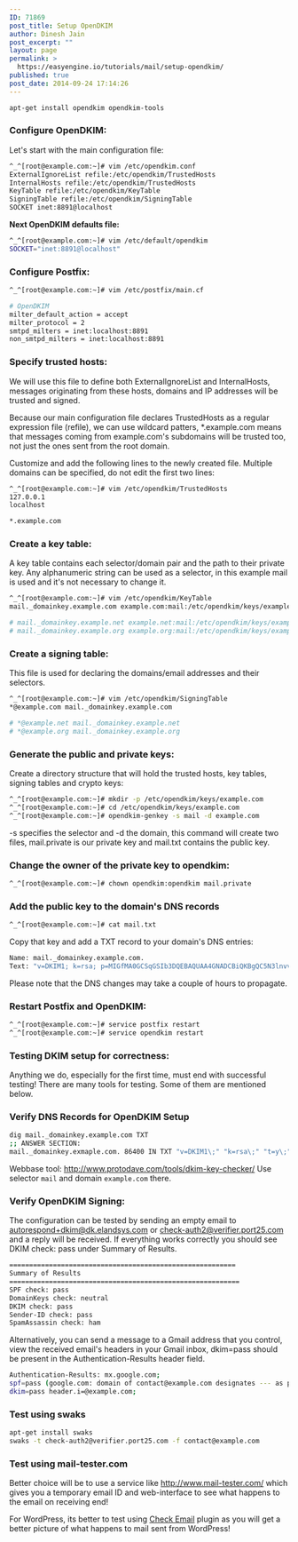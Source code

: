 ```yaml
---
ID: 71869
post_title: Setup OpenDKIM
author: Dinesh Jain
post_excerpt: ""
layout: page
permalink: >
  https://easyengine.io/tutorials/mail/setup-opendkim/
published: true
post_date: 2014-09-24 17:14:26
---
```

```bash
apt-get install opendkim opendkim-tools
```

### Configure OpenDKIM:
Let's start with the main configuration file:

```bash
^_^[root@example.com:~]# vim /etc/opendkim.conf
ExternalIgnoreList refile:/etc/opendkim/TrustedHosts
InternalHosts refile:/etc/opendkim/TrustedHosts
KeyTable refile:/etc/opendkim/KeyTable
SigningTable refile:/etc/opendkim/SigningTable
SOCKET inet:8891@localhost
```

**Next OpenDKIM defaults file:**

```bash
^_^[root@example.com:~]# vim /etc/default/opendkim
SOCKET="inet:8891@localhost"
```

### Configure Postfix:

```bash
^_^[root@example.com:~]# vim /etc/postfix/main.cf

# OpenDKIM
milter_default_action = accept
milter_protocol = 2
smtpd_milters = inet:localhost:8891
non_smtpd_milters = inet:localhost:8891
```

### Specify trusted hosts:
We will use this file to define both ExternalIgnoreList and InternalHosts, messages originating from these hosts, domains and IP addresses will be trusted and signed.

Because our main configuration file declares TrustedHosts as a regular expression file (refile), we can use wildcard patters, *.example.com means that messages coming from example.com&#039;s subdomains will be trusted too, not just the ones sent from the root domain.

Customize and add the following lines to the newly created file. Multiple domains can be specified, do not edit the first two lines:
```bash
^_^[root@example.com:~]# vim /etc/opendkim/TrustedHosts
127.0.0.1
localhost

*.example.com
```

### Create a key table:
A key table contains each selector/domain pair and the path to their private key. Any alphanumeric string can be used as a selector, in this example mail is used and it&#039;s not necessary to change it.

```bash
^_^[root@example.com:~]# vim /etc/opendkim/KeyTable
mail._domainkey.example.com example.com:mail:/etc/opendkim/keys/example.com/mail.private

# mail._domainkey.example.net example.net:mail:/etc/opendkim/keys/example.net/mail.private
# mail._domainkey.example.org example.org:mail:/etc/opendkim/keys/example.org/mail.private
```

### Create a signing table:
This file is used for declaring the domains/email addresses and their selectors.
```bash
^_^[root@example.com:~]# vim /etc/opendkim/SigningTable
*@example.com mail._domainkey.example.com

# *@example.net mail._domainkey.example.net
# *@example.org mail._domainkey.example.org
```

### Generate the public and private keys:
Create a directory structure that will hold the trusted hosts, key tables, signing tables and crypto keys:
```bash
^_^[root@example.com:~]# mkdir -p /etc/opendkim/keys/example.com
^_^[root@example.com:~]# cd /etc/opendkim/keys/example.com
^_^[root@example.com:~]# opendkim-genkey -s mail -d example.com
```
-s specifies the selector and -d the domain, this command will create two files, mail.private is our private key and mail.txt contains the public key.

### Change the owner of the private key to opendkim:
```bash
^_^[root@example.com:~]# chown opendkim:opendkim mail.private
```

### Add the public key to the domain&#039;s DNS records
```bash
^_^[root@example.com:~]# cat mail.txt
```
Copy that key and add a TXT record to your domain&#039;s DNS entries:

```bash
Name: mail._domainkey.example.com.
Text: "v=DKIM1; k=rsa; p=MIGfMA0GCSqGSIb3DQEBAQUAA4GNADCBiQKBgQC5N3lnvvrYgPCRSoqn+awTpE+iGYcKBPpo8HHbcFfCIIV10Hwo4PhCoGZSaKVHOjDm4yefKXhQjM7iKzEPuBatE7O47hAx1CJpNuIdLxhILSbEmbMxJrJAG0HZVn8z6EAoOHZNaPHmK2h4UUrjOG8zA5BHfzJf7tGwI+K619fFUwIDAQAB"
```

Please note that the DNS changes may take a couple of hours to propagate.

### Restart Postfix and OpenDKIM:

```bash
^_^[root@example.com:~]# service postfix restart
^_^[root@example.com:~]# service opendkim restart
```

### Testing DKIM setup for correctness:
Anything we do, especially for the first time, must end with successful testing!
There are many tools for testing. Some of them are mentioned below.

### Verify DNS Records for OpenDKIM Setup

```bash
dig mail._domainkey.example.com TXT
;; ANSWER SECTION:
mail._domainkey.exmaple.com. 86400 IN TXT "v=DKIM1\;" "k=rsa\;" "t=y\;" "p=MIGfMA0GCSqGSIb3DQEBAQUAA4GNADCBiQKBgQC5N3lnvvrYgPCRSoqn+awTpE+iGYcKBPpo8HHbcFfCIIV10Hwo4PhCoGZSaKVHOjDm4yefKXhQjM7iKzEPuBatE7O47hAx1CJpNuIdLxhILSbEmbMxJrJAG0HZVn8z6EAoOHZNaPHmK2h4UUrjOG8zA5BHfzJf7tGwI+K619fFUwIDAQAB"
```

Webbase tool: <a href="http://www.protodave.com/tools/dkim-key-checker/" target="_blank">http://www.protodave.com/tools/dkim-key-checker/</a>
Use selector `mail` and domain `example.com` there.

### Verify OpenDKIM Signing:
The configuration can be tested by sending an empty email to autorespond+dkim@dk.elandsys.com or check-auth2@verifier.port25.com and a reply will be received. If everything works correctly you should see DKIM check: pass under Summary of Results.

```bash
=========================================================
Summary of Results
==========================================================
SPF check: pass
DomainKeys check: neutral
DKIM check: pass
Sender-ID check: pass
SpamAssassin check: ham
```

Alternatively, you can send a message to a Gmail address that you control, view the received email's headers in your Gmail inbox, dkim=pass should be present in the Authentication-Results header field.

```bash
Authentication-Results: mx.google.com;
spf=pass (google.com: domain of contact@example.com designates --- as permitted sender) smtp.mail=contact@example.com;
dkim=pass header.i=@example.com;
```

### Test using swaks
```bash
apt-get install swaks
swaks -t check-auth2@verifier.port25.com -f contact@example.com
```

### Test using mail-tester.com
Better choice will be to use a service like <a href="http://www.mail-tester.com/" target="_blank">http://www.mail-tester.com/</a> which gives you a temporary email ID and web-interface to see what happens to the email on receiving end!

For WordPress, its better to test using <a title="Check Email" href="http://wordpress.org/plugins/check-email/" target="_blank">Check Email</a> plugin as you will get a better picture of what happens to mail sent from WordPress!